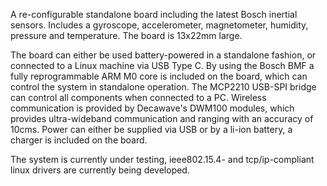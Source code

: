 A re-configurable standalone board including the latest Bosch inertial sensors. Includes a gyroscope, accelerometer, magnetometer, humidity, pressure and temperature. The board is 13x22mm large.

 The board can either be used battery-powered in a standalone fashion, or connected to a Linux machine via USB Type C.
 By using the Bosch BMF a fully reprogrammable ARM M0 core is included on the board, which can control the system in standalone operation. 
 The MCP2210 USB-SPI bridge can control all components when connected to a PC.
 Wireless communication is provided by Decawave's DWM100 modules, which provides ultra-wideband communication and ranging with an accuracy of 10cms.
 Power can either be supplied via USB or by a li-ion battery, a charger is included on the board.

 The system is currently under testing, ieee802.15.4- and tcp/ip-compliant linux drivers are currently being developed.
